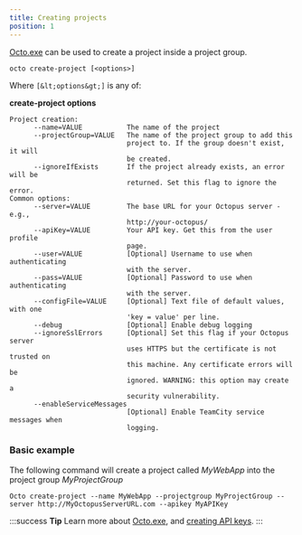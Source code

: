 ```yaml
---
title: Creating projects
position: 1
---
```



[Octo.exe](http://docs.octopusdeploy.com/pages/viewpage.action?pageId=360596) can be used to create a project inside a project group.

```text
octo create-project [<options>]
```


Where `[&lt;options&gt;]` is any of:

**create-project options**

```text
Project creation:
      --name=VALUE           The name of the project
      --projectGroup=VALUE   The name of the project group to add this
                             project to. If the group doesn't exist, it will
                             be created.
      --ignoreIfExists       If the project already exists, an error will be
                             returned. Set this flag to ignore the error.
Common options:
      --server=VALUE         The base URL for your Octopus server - e.g.,
                             http://your-octopus/
      --apiKey=VALUE         Your API key. Get this from the user profile
                             page.
      --user=VALUE           [Optional] Username to use when authenticating
                             with the server.
      --pass=VALUE           [Optional] Password to use when authenticating
                             with the server.
      --configFile=VALUE     [Optional] Text file of default values, with one
                             'key = value' per line.
      --debug                [Optional] Enable debug logging
      --ignoreSslErrors      [Optional] Set this flag if your Octopus server
                             uses HTTPS but the certificate is not trusted on
                             this machine. Any certificate errors will be
                             ignored. WARNING: this option may create a
                             security vulnerability.
      --enableServiceMessages
                             [Optional] Enable TeamCity service messages when
                             logging.
```

### Basic example


The following command will create a project called *MyWebApp* into the project group *MyProjectGroup*

```text
Octo create-project --name MyWebApp --projectgroup MyProjectGroup --server http://MyOctopusServerURL.com --apikey MyAPIKey
```

:::success
**Tip**
Learn more about [Octo.exe](/docs/api-and-integration/octo.exe-command-line/index.md), and [creating API keys](/docs/how-to/how-to-create-an-api-key.md).
:::

